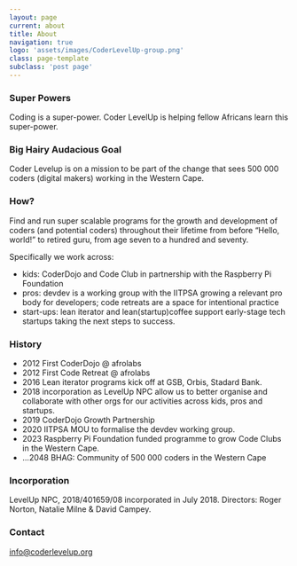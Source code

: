 ```yaml
---
layout: page
current: about
title: About
navigation: true
logo: 'assets/images/CoderLevelUp-group.png'
class: page-template
subclass: 'post page'
---
```


### Super Powers
Coding is a super-power. Coder LevelUp is helping fellow Africans learn this super-power.

### Big Hairy Audacious Goal
Coder Levelup is on a mission to be part of the change that sees 500 000 coders (digital makers) working in the Western Cape.

### How?
Find and run super scalable programs for the growth and development of coders (and potential
coders) throughout their lifetime from before “Hello, world!” to retired guru, from age seven to
a hundred and seventy.

Specifically we work across:
 * kids: CoderDojo and Code Club in partnership with the Raspberry Pi Foundation
 * pros: devdev is a working group with the IITPSA growing a relevant pro body for developers; code retreats are a space for intentional practice
 * start-ups: lean iterator and lean(startup)coffee support early-stage tech startups taking the next steps to success.

### History
 * 2012 First CoderDojo @ afrolabs
 * 2012 First Code Retreat @ afrolabs
 * 2016 Lean iterator programs kick off at GSB, Orbis, Stadard Bank.
 * 2018 incorporation as LevelUp NPC allow us to better organise and collaborate with other orgs for our activities across kids, pros and startups.
 * 2019 CoderDojo Growth Partnership
 * 2020 IITPSA MOU to formalise the devdev working group.
 * 2023 Raspberry Pi Foundation funded programme to grow Code Clubs in the Western Cape.
 * ...2048 BHAG: Community of 500 000 coders in the Western Cape

### Incorporation
LevelUp NPC, 2018/401659/08 incorporated in July 2018.
Directors: Roger Norton, Natalie Milne & David Campey.

### Contact
info@coderlevelup.org
